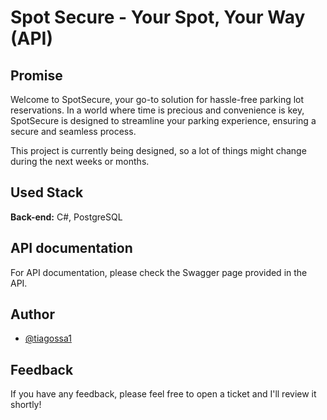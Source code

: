 # Spot Secure - Your Spot, Your Way (API)

## Promise

Welcome to SpotSecure, your go-to solution for hassle-free parking lot reservations. In a world where time is precious and convenience is key, SpotSecure is designed to streamline your parking experience, ensuring a secure and seamless process.

This project is currently being designed, so a lot of things might change during the next weeks or months.

## Used Stack

**Back-end:** C#, PostgreSQL

## API documentation

For API documentation, please check the Swagger page provided in the API.

## Author

- [@tiagossa1](https://github.com/tiagossa1)

## Feedback

If you have any feedback, please feel free to open a ticket and I'll review it shortly!
